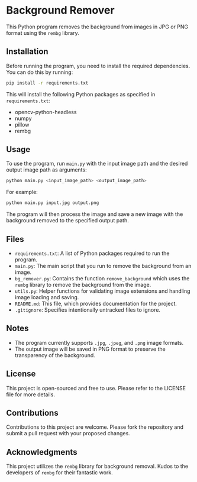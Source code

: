 # Background Remover

This Python program removes the background from images in JPG or PNG format using the `rembg` library.

## Installation

Before running the program, you need to install the required dependencies. You can do this by running:

```bash
pip install -r requirements.txt
```

This will install the following Python packages as specified in `requirements.txt`:

- opencv-python-headless
- numpy
- pillow
- rembg

## Usage

To use the program, run `main.py` with the input image path and the desired output image path as arguments:

```bash
python main.py <input_image_path> <output_image_path>
```

For example:

```bash
python main.py input.jpg output.png
```

The program will then process the image and save a new image with the background removed to the specified output path.

## Files

- `requirements.txt`: A list of Python packages required to run the program.
- `main.py`: The main script that you run to remove the background from an image.
- `bg_remover.py`: Contains the function `remove_background` which uses the `rembg` library to remove the background from the image.
- `utils.py`: Helper functions for validating image extensions and handling image loading and saving.
- `README.md`: This file, which provides documentation for the project.
- `.gitignore`: Specifies intentionally untracked files to ignore.

## Notes

- The program currently supports `.jpg`, `.jpeg`, and `.png` image formats.
- The output image will be saved in PNG format to preserve the transparency of the background.

## License

This project is open-sourced and free to use. Please refer to the LICENSE file for more details.

## Contributions

Contributions to this project are welcome. Please fork the repository and submit a pull request with your proposed changes.

## Acknowledgments

This project utilizes the `rembg` library for background removal. Kudos to the developers of `rembg` for their fantastic work.

